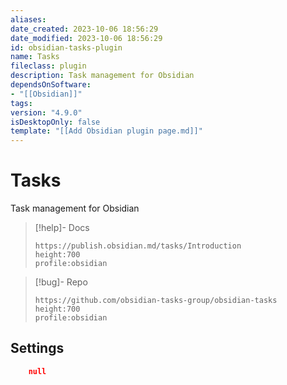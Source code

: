 ```yaml
---
aliases: 
date_created: 2023-10-06 18:56:29
date_modified: 2023-10-06 18:56:29
id: obsidian-tasks-plugin
name: Tasks
fileclass: plugin
description: Task management for Obsidian
dependsOnSoftware: 
- "[[Obsidian]]"
tags: 
version: "4.9.0"
isDesktopOnly: false
template: "[[Add Obsidian plugin page.md]]"
---
```


# Tasks

Task management for Obsidian

>[!help]- Docs
>
>```gate  
>https://publish.obsidian.md/tasks/Introduction
>height:700
>profile:obsidian
>```

>[!bug]- Repo
>
>```gate  
>https://github.com/obsidian-tasks-group/obsidian-tasks
>height:700
>profile:obsidian
>```

## Settings

```json
	null
```

